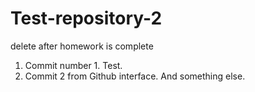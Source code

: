 # Test-repository-2
delete after homework is complete

1. Commit number 1. Test.
2. Commit 2 from Github interface. And something else.
